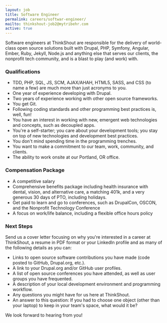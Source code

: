 ```yaml
---
layout: job
title: Software Engineer
permalink: careers/softwar-engineer/
mailto: thinkshout-job2@mytribehr.com
active: true
---
```

Software engineers at ThinkShout are responsible for the delivery of world-class open source solutions built with Drupal, PHP, Symfony, Angular, Ember, Ruby, Jekyll, Node.js and anything else that serves our clients, the nonprofit tech community, and is a blast to play (and work) with.

### Qualifications

* TDD, PHP, SQL, JS, SCM, AJAX/AHAH, HTML5, SASS, and CSS (to name a few) are much more than just acronyms to you.
* One year of experience developing with Drupal.
* Two years of experience working with other open source frameworks.
* You get Git.
* Following coding standards and other programming best practices is, well, fun!
* You have an interest in working with new, emergent web technologies and concepts, such as decoupled apps.
* You're a self-starter; you care about your development tools; you stay on top of new technologies and development best practices.
* You don't mind spending time in the programming trenches.
* You want to make a commitment to our team, work, community, and clients.
* The ability to work onsite at our Portland, OR office.

### Compensation Package

* A competitive salary
* Comprehensive benefits package including health insurance with dental, vision, and alternative care, a matching 401k, and a very generous 30 days of PTO, including holidays.
* Get paid to learn and go to conferences, such as DrupalCon, OSCON, and the Nonprofit Technology Conference
* A focus on work/life balance, including a flexible office hours policy

### Next Steps

Send us a cover letter focusing on why you're interested in a career at ThinkShout, a resume in PDF format or your LinkedIn profile and as many of the following details as you can:

* Links to open source software contributions you have made (code posted to GitHub, Drupal.org, etc.).
* A link to your Drupal.org and/or GitHub user profiles.
* A list of open source conferences you have attended, as well as user groups you have frequented.
* A description of your local development environment and programming workflow.
* Any questions you might have for us here at ThinkShout.
* An answer to this question: If you had to choose one object (other than your laptop) to keep in your team's space, what would it be?

We look forward to hearing from you!
